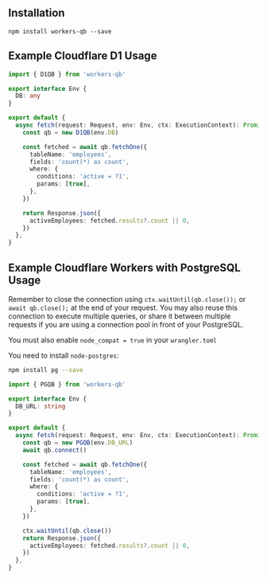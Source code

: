 ## Installation

```
npm install workers-qb --save
```

## Example Cloudflare D1 Usage

```ts
import { D1QB } from 'workers-qb'

export interface Env {
  DB: any
}

export default {
  async fetch(request: Request, env: Env, ctx: ExecutionContext): Promise<Response> {
    const qb = new D1QB(env.DB)

    const fetched = await qb.fetchOne({
      tableName: 'employees',
      fields: 'count(*) as count',
      where: {
        conditions: 'active = ?1',
        params: [true],
      },
    })

    return Response.json({
      activeEmployees: fetched.results?.count || 0,
    })
  },
}
```

## Example Cloudflare Workers with PostgreSQL Usage

Remember to close the connection using `ctx.waitUntil(qb.close());` or `await qb.close();` at the end of your request.
You may also reuse this connection to execute multiple queries, or share it between multiple requests if you are using
a connection pool in front of your PostgreSQL.

You must also enable `node_compat = true` in your `wrangler.toml`

You need to install `node-postgres`:

```bash
npm install pg --save
```

```ts
import { PGQB } from 'workers-qb'

export interface Env {
  DB_URL: string
}

export default {
  async fetch(request: Request, env: Env, ctx: ExecutionContext): Promise<Response> {
    const qb = new PGQB(env.DB_URL)
    await qb.connect()

    const fetched = await qb.fetchOne({
      tableName: 'employees',
      fields: 'count(*) as count',
      where: {
        conditions: 'active = ?1',
        params: [true],
      },
    })

    ctx.waitUntil(qb.close())
    return Response.json({
      activeEmployees: fetched.results?.count || 0,
    })
  },
}
```
